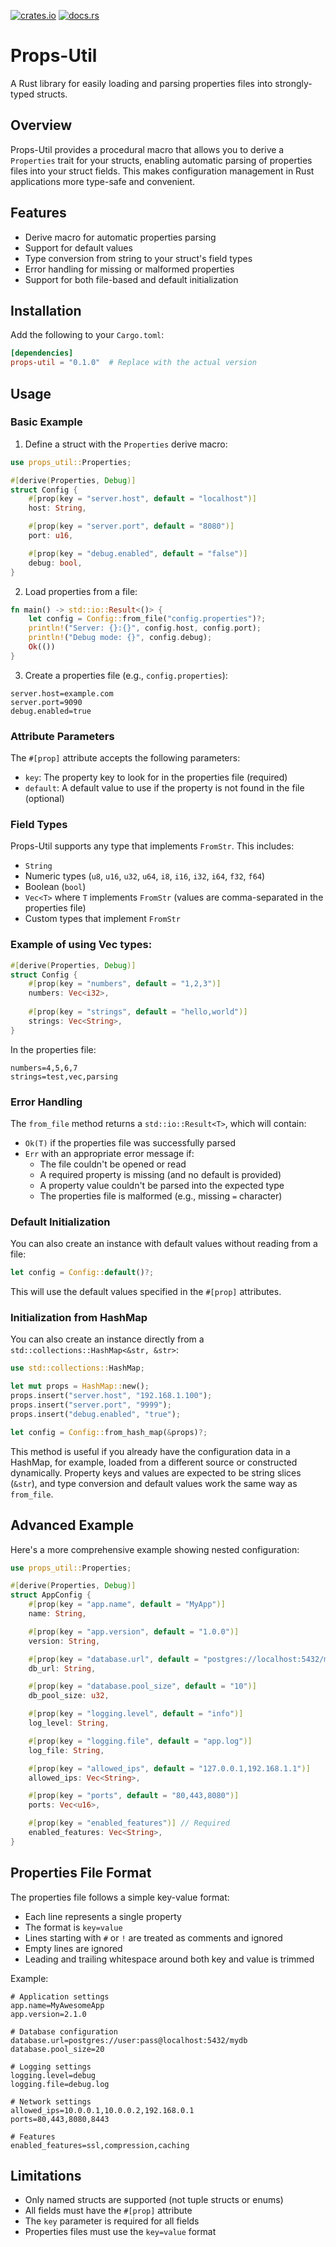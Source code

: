 [![crates.io](https://img.shields.io/crates/v/props-util)](https://crates.io/crates/props-util)
[![docs.rs](https://img.shields.io/docsrs/props-util)](https://docs.rs/props-util/)

# Props-Util

A Rust library for easily loading and parsing properties files into strongly-typed structs.

## Overview

Props-Util provides a procedural macro that allows you to derive a `Properties` trait for your structs, enabling automatic parsing of properties files into your struct fields. This makes configuration management in Rust applications more type-safe and convenient.

## Features

- Derive macro for automatic properties parsing
- Support for default values
- Type conversion from string to your struct's field types
- Error handling for missing or malformed properties
- Support for both file-based and default initialization

## Installation

Add the following to your `Cargo.toml`:

```toml
[dependencies]
props-util = "0.1.0"  # Replace with the actual version
```

## Usage

### Basic Example

1. Define a struct with the `Properties` derive macro:

```rust
use props_util::Properties;

#[derive(Properties, Debug)]
struct Config {
    #[prop(key = "server.host", default = "localhost")]
    host: String,

    #[prop(key = "server.port", default = "8080")]
    port: u16,

    #[prop(key = "debug.enabled", default = "false")]
    debug: bool,
}
```

2. Load properties from a file:

```rust
fn main() -> std::io::Result<()> {
    let config = Config::from_file("config.properties")?;
    println!("Server: {}:{}", config.host, config.port);
    println!("Debug mode: {}", config.debug);
    Ok(())
}
```

3. Create a properties file (e.g., `config.properties`):

```properties
server.host=example.com
server.port=9090
debug.enabled=true
```

### Attribute Parameters

The `#[prop]` attribute accepts the following parameters:

- `key`: The property key to look for in the properties file (required)
- `default`: A default value to use if the property is not found in the file (optional)

### Field Types

Props-Util supports any type that implements `FromStr`. This includes:

- `String`
- Numeric types (`u8`, `u16`, `u32`, `u64`, `i8`, `i16`, `i32`, `i64`, `f32`, `f64`)
- Boolean (`bool`)
- `Vec<T>` where `T` implements `FromStr` (values are comma-separated in the properties file)
- Custom types that implement `FromStr`

### Example of using Vec types:

```rust
#[derive(Properties, Debug)]
struct Config {
    #[prop(key = "numbers", default = "1,2,3")]
    numbers: Vec<i32>,
    
    #[prop(key = "strings", default = "hello,world")]
    strings: Vec<String>,
}
```

In the properties file:
```properties
numbers=4,5,6,7
strings=test,vec,parsing
```

### Error Handling

The `from_file` method returns a `std::io::Result<T>`, which will contain:

- `Ok(T)` if the properties file was successfully parsed
- `Err` with an appropriate error message if:
  - The file couldn't be opened or read
  - A required property is missing (and no default is provided)
  - A property value couldn't be parsed into the expected type
  - The properties file is malformed (e.g., missing `=` character)

### Default Initialization

You can also create an instance with default values without reading from a file:

```rust
let config = Config::default()?;
```

This will use the default values specified in the `#[prop]` attributes.

### Initialization from HashMap

You can also create an instance directly from a `std::collections::HashMap<&str, &str>`:

```rust
use std::collections::HashMap;

let mut props = HashMap::new();
props.insert("server.host", "192.168.1.100");
props.insert("server.port", "9999");
props.insert("debug.enabled", "true");

let config = Config::from_hash_map(&props)?;
```

This method is useful if you already have the configuration data in a HashMap, for example, loaded from a different source or constructed dynamically. Property keys and values are expected to be string slices (`&str`), and type conversion and default values work the same way as `from_file`.

## Advanced Example

Here's a more comprehensive example showing nested configuration:

```rust
use props_util::Properties;

#[derive(Properties, Debug)]
struct AppConfig {
    #[prop(key = "app.name", default = "MyApp")]
    name: String,

    #[prop(key = "app.version", default = "1.0.0")]
    version: String,

    #[prop(key = "database.url", default = "postgres://localhost:5432/mydb")]
    db_url: String,

    #[prop(key = "database.pool_size", default = "10")]
    db_pool_size: u32,

    #[prop(key = "logging.level", default = "info")]
    log_level: String,

    #[prop(key = "logging.file", default = "app.log")]
    log_file: String,

    #[prop(key = "allowed_ips", default = "127.0.0.1,192.168.1.1")]
    allowed_ips: Vec<String>,

    #[prop(key = "ports", default = "80,443,8080")]
    ports: Vec<u16>,

    #[prop(key = "enabled_features")] // Required
    enabled_features: Vec<String>,
}
```

## Properties File Format

The properties file follows a simple key-value format:

- Each line represents a single property
- The format is `key=value`
- Lines starting with `#` or `!` are treated as comments and ignored
- Empty lines are ignored
- Leading and trailing whitespace around both key and value is trimmed

Example:

```properties
# Application settings
app.name=MyAwesomeApp
app.version=2.1.0

# Database configuration
database.url=postgres://user:pass@localhost:5432/mydb
database.pool_size=20

# Logging settings
logging.level=debug
logging.file=debug.log

# Network settings
allowed_ips=10.0.0.1,10.0.0.2,192.168.0.1
ports=80,443,8080,8443

# Features
enabled_features=ssl,compression,caching
```

## Limitations

- Only named structs are supported (not tuple structs or enums)
- All fields must have the `#[prop]` attribute
- The `key` parameter is required for all fields
- Properties files must use the `key=value` format

